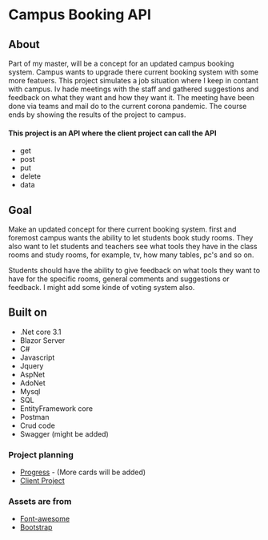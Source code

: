 # Campus Booking API


## About
Part of my master, will be a concept for an updated campus booking system. 
Campus wants to upgrade there current booking system with some more featuers.
This project simulates a job situation where I keep in contant with campus.
Iv hade meetings with the staff and gathered suggestions and feedback on what they want and how they want it. 
The meeting have been done via teams and mail do to the current corona pandemic. 
The course ends by showing the results of the project to campus.

#### This project is an API where the client project can call the API
-  get
-  post
-  put
-  delete 
-  data

## Goal
Make an updated concept for there current booking system. 
first and foremost campus wants the ability to let students book study rooms.
They also want to let students and teachers see what tools they have in the class rooms and study rooms,
for example, tv, how many tables, pc's and so on.

Students should have the ability to give feedback on what tools they want to have for the specific rooms, general comments and suggestions or feedback. I might add some kinde of voting system also.

## Built on

- .Net core 3.1
- Blazor Server
- C#
- Javascript
- Jquery
- AspNet
- AdoNet
- Mysql
- SQL
- EntityFramework core
- Postman
- Crud code
- Swagger (might be added)

### Project planning
- [Progress](https://github.com/users/Carpenteri1/projects/7) - (More cards will be added)
- [Client Project](https://github.com/Carpenteri1/CampusBookingConcept)


### Assets are from
- [Font-awesome](https://fontawesome.com/)
- [Bootstrap](https://getbootstrap.com/docs/4.0/utilities/flex/)
